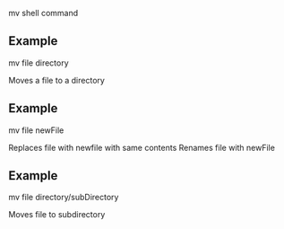 mv shell command

Example
-------

mv file directory

Moves a file to a directory

Example 
-------

mv file newFile

Replaces file with newfile with same contents 
Renames file with newFile

Example
-------

mv file directory/subDirectory

Moves file to subdirectory

